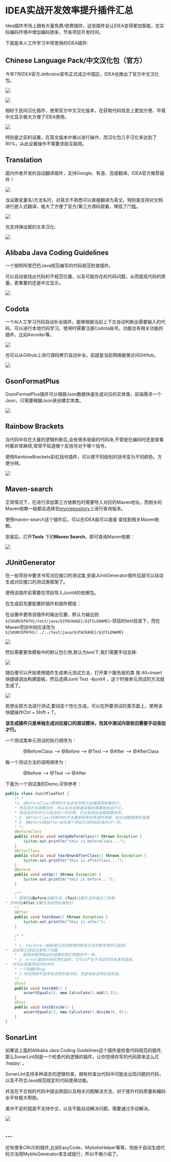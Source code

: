 # IDEA实战开发效率提升插件汇总

Idea插件市场上拥有大量免费/收费插件，这些插件会让IDEA变得更加智能，在实际编码环境中增加编码效率，节省项目开发时间。

下面是本人工作学习中常使用的IDEA插件:



## Chinese Language Pack/中文汉化包（官方）

今年7月IDEA官方Jetbrains宣布正式成立中国区，IDEA也推出了官方中文汉化包。

![](../picture/Chinese.png)

![](../picture/Chinese2.png)

相较于民间汉化插件，使用官方中文汉化版本，在获取代码信息上更加方便，毕竟中文显示极大方便了IDEA使用。

![](../picture/Chinese3.png)

特别是之前的设置，在英文版本中难以进行操作，而汉化包几乎汉化率达到了90%，从此设置操作不需要求助互联网。



## Translation

国内作者开发的自动翻译插件，支持Google、有道、百度翻译。IDEA官方推荐插件！

![](../picture/translation1.png)

当设置变量名\方法名时，对英文不熟悉可以直接翻译为英文。特别是支持对文档进行嵌入式翻译，极大了方便了官方/第三方源码观看，降低了门槛。

![](../picture/GIF%202021-8-18%2011-15-54.gif)

也支持弹出框的文本汉化:

![](../picture/translation2.png)



## Alibaba Java Coding Guidelines

一个按照阿里巴巴Java规范编写的代码规范检查插件。

可以自动查找出代码的不规范位置，以及可能存在的代码问题，从而提高代码的质量。更重要的还是中文显示。

<img src="../picture/AlibabaCoding.png"  />



## Codota

一个Ai人工学习代码自动补全插件，能够根据当前上下文自动判断出需要输入的代码，可以进行本地代码学习。使用时需要注册Codota账号。功能也有相关功能的插件，比如Axcoder等。

![](../picture/screenshot_19077.png)

也可以从Github上进行源码拷贝自动补全。前提是当前网络能够访问GitHub。



![](../picture/screenshot_20415.png)



## GsonFormatPlus

GsonFormatPlus插件可以根据Json数据快速生成对应的实体类，前端需求一个Json，只需要根据Json来创建实体类。

![](../picture/screenshot_23132.png)



## Rainbow Brackets

当代码中存在大量的逻辑判断后,会有很多层级的代码块,不管是在编码时还是查看时都非常麻烦,常常不知道哪个反括号对于哪个括号。

使用RainbowBrackets彩虹括号插件，可以使不同级别的括号变为不同颜色，方便分辨。

![](../picture/screenshot_17373.png)



## Maven-search

正常情况下，在进行添加第三方依赖包时需要导入对应的Maven地址，而相关的Maven依赖一般都会选择去[mvnrepository](https://mvnrepository.com/)上进行查询版本。

使用maven-search这个插件后，可以在IDEA就可以直接 查找到相关Maven依赖。

安装后，打开**Tools** 下的**Maven Search**，即可查询Maven依赖：

![](../picture/maven.png)



## JUnitGenerator

在一些项目中要求书写对应接口的测试类,安装JUnitGenerator插件后就可以自动生成对应接口的测试类框架了。

使用该插件前需要在项目导入Junit4的依赖包。

在生成前先要配置好插件和插件模版：

在设置中更改该插件的输出位置，默认为输出到`${SOURCEPATH}/test/java/${PACKAGE}/${FILENAME}`-项目的test目录下，而在Maven项目中则应该改为`${SOURCEPATH}/../../test/java/${PACKAGE}/${FILENAME}`

![](../picture/junit1.png)

然后需要更改模板中的默认包引用,默认为test下,我们需要手动去掉:

![](../picture/junit2.png)

随后便可以开始使用插件生成单元测试方法，打开某个服务层的类 按 Alt+Insert 快捷键调出构建面板，然后选择Junit Test -》junit4 ，这个时候单元测试的方法就生成了。

![](../picture/junit3.png)

若想全部方法进行测试,要动态个性化生成，可以在所要测试的类页面上，使用该快捷操作Ctrl + Shift + T。

**该生成插件只是单独生成对应接口的测试模块，但其中测试内容依旧需要手动添加才行。**

一个测试类单元测试的执行顺序为：

　　　　@BeforeClass –> @Before –> @Test –> @After –> @AfterClass

每一个测试方法的调用顺序为：

　　　　@Before –> @Test –> @After

下面为一个测试类的Demo,可供参考：

```java
public class JunitFlowTest {
    /* *
    *1. @BeforeClass修饰的方法会在所有方法被调用前被执行，
    * 而且该方法是静态的，所以当测试类被加载后接着就会运行它，
    * 而且在内存中它只会存在一份实例，它比较适合加载配置文件。
    * 2. @AfterClass所修饰的方法通常用来对资源的清理，如关闭数据库的连接
    * 3. @Before和@After会在每个测试方法的前后各执行一次。
    * */
    @BeforeClass
    public static void setUpBeforeClass() throws Exception {
        System.out.println("this is beforeClass...");
    }
    @AfterClass
    public static void tearDownAfterClass() throws Exception {
        System.out.println("this is afterClass...");
    }
    @Before
    public void setUp() throws Exception {
        System.out.println("this is before...");
    }

    /**
    * 即使在@Before注解方法、@Test注解方法中抛出了异常，
* 所有的@After注解方法依然会被执行
    */
    @After
    public void tearDown() throws Exception {
        System.out.println("this is after");
    }

    /* *
    *
    * 1. Failure一般由单元测试使用的断言方法判断失败所引起的，
*  这经表示测试点发现了问题
    * ，就是说程序输出的结果和我们预期的不一样。
    * 2. error是由代码异常引起的，它可以产生于测试代码本身的错误，
*  也可以是被测试代码中的
    * 一个隐藏的bug
    * 3.测试用例不是用来证明你是对的，而是用来证明你没有错。
    */
    @Test
    public void testAdd() {
        assertEquals(5, new Calculate().add(3,3));
    }
    @Test
    public void testDivide() {
        assertEquals(3, new Calculate().divide(6, 0));
    }
}
```





## SonarLint

如果说上面的Alibaba Java Coding Guidelines这个插件是检查代码规范的插件,那么SonarLint则是一个检查代码逻辑的插件，让你觉得你写的代码原来这么烂 :happy: 。

SonarLint支持多种语言的逻辑检查，拥有检查出代码中可能会出现问题的代码，以及不符合Java规范规定的代码使用功能。

并且在不合规的代码中提出原因以及相关问题解决方法，对于提升代码质量和编码水平有极大帮助。

美中不足的就是不支持中文，以及不能自动解决问题，需要通过手动解决。

![](../picture/sonarlint.png)





## ...

还有很多CRUD的插件,比如EasyCode、MybatisHelper等等，但由于自动生成代码方法用MybitsGenerator来生成就行，所以不做介绍了。

